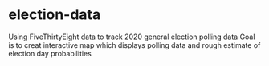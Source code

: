 # election-data

Using FiveThirtyEight data to track 2020 general election polling data
Goal is to creat interactive map which displays polling data and rough estimate of election day probabilities
